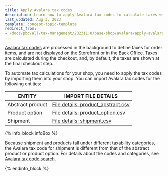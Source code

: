 ```yaml
---
title: Apply Avalara tax codes
description: Learn how to apply Avalara tax codes to calculate taxes within your Spryker Cloud Commerce OS Project.
last_updated: Aug 3, 2023
template: concept-topic-template
redirect_from:
- /docs/pbc/all/tax-management/202311.0/base-shop/avalara/apply-avalara-tax-codes.html
---
```


[Avalara tax codes](https://help.avalara.com/Avalara_AvaTax_Update/Avalara_tax_codes) are processed in the background to define taxes for order items, and are not displayed on the Storefront or in the Back Office. Taxes are calculated during the checkout, and, by default, the taxes are shown at the final checkout step.

To automate tax calculations for your shop, you need to apply the tax codes by importing them into your shop. You can import Avalara tax codes for the following entities:

| ENTITY | IMPORT FILE DETAILS |
|-|-|
| Abstract product | [File details: product_abstract.csv](/docs/pbc/all/product-information-management/latest/base-shop/import-and-export-data/products-data-import/import-file-details-product-abstract.csv.html) |
| Product option | [File details: product_option.csv](/docs/pbc/all/product-information-management/latest/base-shop/import-and-export-data/product-options/import-file-details-product-option.csv.html) |
| Shipment | [File details: shipment.csv](/docs/pbc/all/tax-management/latest/base-shop/import-and-export-data/import-file-details-shipment.csv.html) |

{% info_block infoBox %}

Because shipment and products fall under different taxability categories, the Avalara tax code for shipment is different from that of the abstract product or product option. For details about the codes and categories, see [Avalara tax code search](https://taxcode.avatax.avalara.com/).

{% endinfo_block %}
